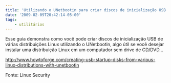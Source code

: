 ```yaml
---
title: 'Utilizando o UNetbootin para criar discos de inicialização USB'
date: '2009-02-09T20:42:14-05:00'
tags:
    - utilitários
---
```


Esse guia demonstra como você pode criar discos de inicialização USB de várias distribuições Linux utilizando o UNetbootin, algo útil se você desejar instalar uma distribuição Linux em um computador sem drive de CD/DVD…

<http://www.howtoforge.com/creating-usb-startup-disks-from-various-linux-distributions-with-unetbootin>

Fonte: Linux Security

